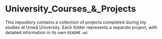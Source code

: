 # University_Courses_&_Projects
This repository contains a collection of projects completed during my studies at Umeå University. Each folder represents a separate project, with detailed information in its own `README.md`.
